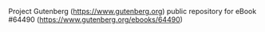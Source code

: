 Project Gutenberg (https://www.gutenberg.org) public repository for
eBook #64490 (https://www.gutenberg.org/ebooks/64490)
